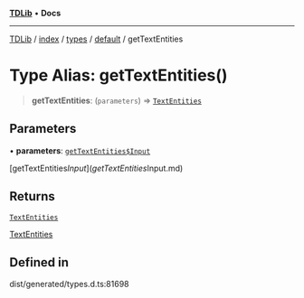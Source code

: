 [**TDLib**](../../../../../../README.md) • **Docs**

***

[TDLib](../../../../../../modules.md) / [index](../../../../../README.md) / [types](../../../README.md) / [default](../README.md) / getTextEntities

# Type Alias: getTextEntities()

> **getTextEntities**: (`parameters`) => [`TextEntities`](TextEntities.md)

## Parameters

• **parameters**: [`getTextEntities$Input`](getTextEntities$Input.md)

[getTextEntities$Input](getTextEntities$Input.md)

## Returns

[`TextEntities`](TextEntities.md)

[TextEntities](TextEntities.md)

## Defined in

dist/generated/types.d.ts:81698
